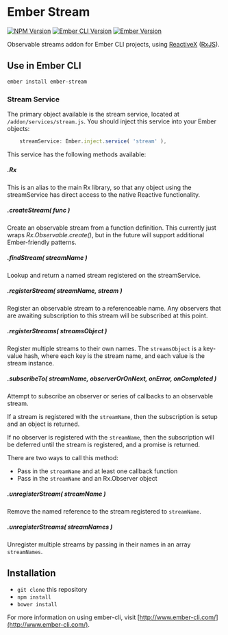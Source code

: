 # Ember Stream

[![NPM Version](https://img.shields.io/npm/v/ember-stream.svg?style=flat-square)](https://www.npmjs.com/package/ember-stream)
[![Ember CLI Version](https://img.shields.io/badge/ember--cli-1.13.1-d84a32.svg?style=flat-square)](http://www.ember-cli.com)
[![Ember Version](https://img.shields.io/badge/ember-1.13.3-e1563f.svg?style=flat-square)](http://emberjs.com)

Observable streams addon for Ember CLI projects, using [ReactiveX](http://reactivex.io) ([RxJS](https://github.com/Reactive-Extensions/RxJS)).

## Use in Ember CLI

```bash
ember install ember-stream
```

### Stream Service

The primary object available is the stream service, located at `/addon/services/stream.js`. You should inject this service into your Ember objects:

```javascript
    streamService: Ember.inject.service( 'stream' ),
```

This service has the following methods available:

##### .Rx

This is an alias to the main Rx library, so that any object using the streamService has direct access to the native Reactive functionality.

##### .createStream( func )

Create an observable stream from a function definition. This currently just wraps *Rx.Observable.create()*, but in the future will support additional Ember-friendly patterns.

##### .findStream( streamName )

Lookup and return a named stream registered on the streamService.

##### .registerStream( streamName, stream )

Register an observable stream to a referenceable name. Any observers that are awaiting subscription to this stream will be subscribed at this point.

##### .registerStreams( streamsObject )

Register multiple streams to their own names. The `streamsObject` is a key-value hash, where each key is the stream name, and each value is the stream instance.

##### .subscribeTo( streamName, observerOrOnNext, onError, onCompleted )

Attempt to subscribe an observer or series of callbacks to an observable stream.

If a stream is registered with the `streamName`, then the subscription is setup and an object is returned.

If no observer is registered with the `streamName`, then the subscription will be deferred until the stream is registered, and a promise is returned.

There are two ways to call this method:

- Pass in the `streamName` and at least one callback function
- Pass in the `streamName` and an Rx.Observer object

##### .unregisterStream( streamName )

Remove the named reference to the stream registered to `streamName`.

##### .unregisterStreams( streamNames )

Unregister multiple streams by passing in their names in an array `streamNames`.

## Installation

- `git clone` this repository
- `npm install`
- `bower install`

For more information on using ember-cli, visit [http://www.ember-cli.com/](http://www.ember-cli.com/).
